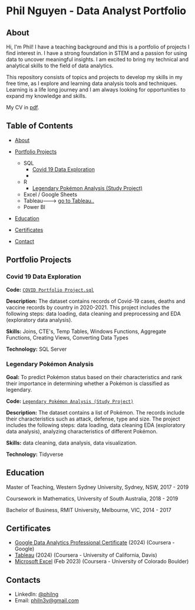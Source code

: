 # Phil Nguyen - Data Analyst Portfolio
## About
Hi, I'm Phil! I have a teaching background and this is a portfolio of projects I find interest in. I have a strong foundation in STEM and a passion for using data to uncover meaningful insights. I am excited to bring my technical and analytical skills to the field of data analytics.

This repository consists of topics and projects to develop my skills in my free time, as I explore and learning data analysis tools and techniques. Learning is a life long journey and I am always looking for opportunities to expand my knowledge and skills.

My CV in [pdf](https://github.com/philn3v/Data-Analyst-Portfolio/blob/main/Tianna%20Parris%20CV.pdf).

## Table of Contents
- [About](https://github.com/philn3v/Data-Analyst-Portfolio/blob/main/README.md#about)
- [Portfolio Projects](https://github.com/philn3v/Data-Analyst-Portfolio/blob/main/README.md#portfolio-projects)
  - SQL
    - [Covid 19 Data Exploration]()
    - 
  - R
    - [Legendary Pokémon Analysis (Study Project)]()
  - Excel / Google Sheets
  - Tableau---> [go to Tableau..]()
  - Power BI
  


- [Education](https://github.com/philn3v/Data-Analyst-Portfolio/blob/main/README.md#education)  
- [Certificates](https://github.com/philn3v/Data-Analyst-Portfolio/blob/main/README.md#certificates)
- [Contact](https://github.com/philn3v/Data-Analyst-Portfolio/blob/main/README.md#contacts)
## Portfolio Projects


### Covid 19 Data Exploration
**Code:** [`COVID Portfolio Project.sql`]()

**Description:** The dataset contains records of Covid-19 cases, deaths and vaccine records by country in 2020-2021. This project includes the following steps: data loading, data cleaning and preprocessing and EDA (exploratory data analysis).

**Skills:** Joins, CTE's, Temp Tables, Windows Functions, Aggregate Functions, Creating Views, Converting Data Types

**Technology:** SQL Server



### Legendary Pokémon Analysis

**Goal:** To predict Pokémon status based on their characteristics and rank their importance in determining whether a Pokémon is classified as legendary.

**Code:** [`Legendary Pokémon Analysis (Study Project)`]()

**Description:** The dataset contains a list of  Pokémon.  The records include their characteristics such as attack, defense, type and size. The project includes the following steps: data loading, data cleaning EDA (exploratory data analysis), analyzing characteristics of different Pokémon.

**Skills:** data cleaning, data analysis, data visualization.

**Technology:** Tidyverse 





## Education
Master of Teaching, Western Sydney University, Sydney, NSW, 2017 - 2019

Coursework in Mathematics, University of South Australia, 2018 - 2019

Bachelor of Business, RMIT University, Melbourne, VIC, 2014 - 2017

## Certificates
- [Google Data Analytics Professional Certificate](https://www.coursera.org/account/accomplishments/specialization/QL3ATS4ZBNBA) (2024) (Coursera - Google)
- [Tableau]() (2024) (Coursera - University of California, Davis)
- [Microsoft Excel]() (Feb 2023) (Coursera - University of Colorado Boulder)

## Contacts
- LinkedIn: [@philng](https://www.linkedin.com/in/phil-ng-791794314/)
- Email: philn3v@gmail.com
